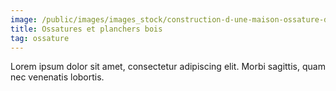 ```yaml
---
image: /public/images/images_stock/construction-d-une-maison-ossature-de-bois.webp"
title: Ossatures et planchers bois
tag: ossature
---
```


Lorem ipsum dolor sit amet, consectetur adipiscing elit. Morbi sagittis, quam nec venenatis lobortis.
